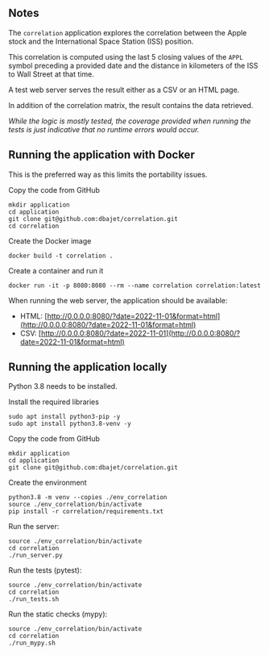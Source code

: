 ## Notes

The `correlation` application explores the correlation between the Apple stock and the International Space Station (ISS) position.

This correlation is computed using the last 5 closing values of the `APPL` symbol preceding a provided date and
the distance in kilometers of the ISS to Wall Street at that time.

A test web server serves the result either as a CSV or an HTML page.

In addition of the correlation matrix, the result contains the data retrieved.

_While the logic is mostly tested, the coverage provided when running the tests is just indicative that no runtime errors would occur._

## Running the application with Docker

This is the preferred way as this limits the portability issues.

Copy the code from GitHub

```
mkdir application
cd application
git clone git@github.com:dbajet/correlation.git
cd correlation
```

Create the Docker image

```
docker build -t correlation .
```

Create a container and run it

```
docker run -it -p 8080:8080 --rm --name correlation correlation:latest
```

When running the web server, the application should be available:

* HTML: [http://0.0.0.0:8080/?date=2022-11-01&format=html](http://0.0.0.0:8080/?date=2022-11-01&format=html)
* CSV: [http://0.0.0.0:8080/?date=2022-11-01](http://0.0.0.0:8080/?date=2022-11-01&format=html)

## Running the application locally

Python 3.8 needs to be installed.

Install the required libraries

```
sudo apt install python3-pip -y 
sudo apt install python3.8-venv -y 
```

Copy the code from GitHub

```
mkdir application
cd application
git clone git@github.com:dbajet/correlation.git
```

Create the environment

```
python3.8 -m venv --copies ./env_correlation
source ./env_correlation/bin/activate
pip install -r correlation/requirements.txt
```

Run the server:

```
source ./env_correlation/bin/activate
cd correlation
./run_server.py
```

Run the tests (pytest):

```
source ./env_correlation/bin/activate
cd correlation
./run_tests.sh
```

Run the static checks (mypy):

```
source ./env_correlation/bin/activate
cd correlation
./run_mypy.sh
```

